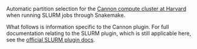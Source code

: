 Automatic partition selection for the [Cannon compute cluster at Harvard](https://docs.rc.fas.harvard.edu/kb/running-jobs/) when running SLURM jobs through Snakemake.

What follows is information specific to the Cannon plugin. For full documentation relating to the SLURM plugin, which is still applicable here, see the [official SLURM plugin docs](https://snakemake.github.io/snakemake-plugin-catalog/plugins/executor/slurm.html#further-details).